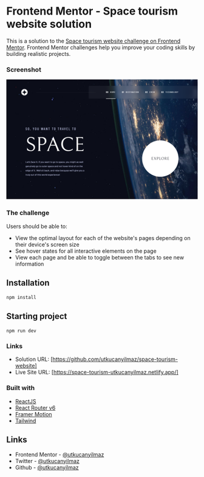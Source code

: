 # Frontend Mentor - Space tourism website solution

This is a solution to the [Space tourism website challenge on Frontend Mentor](https://www.frontendmentor.io/challenges/space-tourism-multipage-website-gRWj1URZ3). Frontend Mentor challenges help you improve your coding skills by building realistic projects.

### Screenshot

![](./screenshot.png)

### The challenge

Users should be able to:

- View the optimal layout for each of the website's pages depending on their device's screen size
- See hover states for all interactive elements on the page
- View each page and be able to toggle between the tabs to see new information

## Installation

```
npm install
```

## Starting project

```
npm run dev
```

### Links

- Solution URL: [https://github.com/utkucanyilmaz/space-tourism-website]
- Live Site URL: [https://space-tourism-utkucanyilmaz.netlify.app/]

### Built with

- [ReactJS](https://react.dev/)
- [React Router v6](https://reactrouter.com/en/main)
- [Framer Motion](https://www.framer.com/motion/)
- [Tailwind](https://tailwindcss.com/)

## Links

- Frontend Mentor - [@utkucanyilmaz](https://www.frontendmentor.io/profile/utkucanyilmaz)
- Twitter - [@utkucanyilmaz](https://www.twitter.com/utkucanyilmaz)
- Github - [@utkucanyilmaz](https://github.com/utkucanyilmaz)
